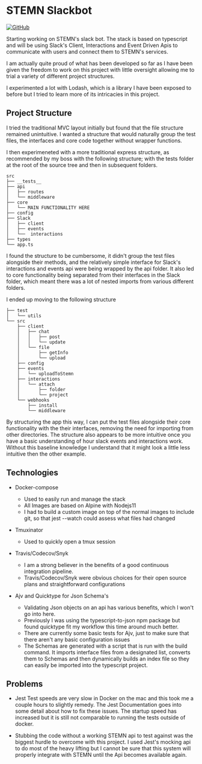 # STEMN Slackbot

[![GitHub](https://cdn2.iconfinder.com/data/icons/social-icons-circular-color/512/github-128.png)](https://github.com/stemn/stemn-slackbot)

Starting working on STEMN's slack bot. The stack is based on typescript and will be using Slack's Client, Interactions and Event Driven Apis to communicate with users and connect them to STEMN's services.

I am actually quite proud of what has been developed so far as I have been given the freedom to work on this project with little oversight allowing me to trial a variety of different project structures.

I experimented a lot with Lodash, which is a library I have been exposed to before but I tried to learn more of its intricacies in this project.

## Project Structure
I tried the traditional MVC layout initially but found that the file structure remained unintuitive. I wanted a structure that would naturally group the test files, the interfaces and core code together without wrapper functions.

I then experimeneted with a more traditional express structure, as recommended by my boss with the following structure; with the tests folder at the root of the source tree and then in subsequent folders.

```
src
├── __tests__
├── api
│   ├── routes
│   └── middleware
├── core
│   └── MAIN FUNCTIONALITY HERE
├── config
├── Slack
│   ├── client
│   ├── events
│   └──  interactions
├── types
└── app.ts
```

I found the structure to be cumbersome, it didn't group the test files alongside their methods, and the relatively simple interface for Slack's interactions and events api were being wrapped by the api folder. It also led to core functionality being separated from their interfaces in the Slack folder, which meant there was a lot of nested imports from various different folders.

I ended up moving to the following structure

```
├── test
│   └── utils
└── src
    ├── client
    │   ├── chat
    │   │   ├── post
    │   │   └── update
    │   └── file
    │       ├── getInfo
    │       └── upload
    ├── config
    ├── events
    │   └── uploadToStemn
    ├── interactions
    │   └── attach
    │       ├── folder
    │       └── project
    └── webhooks
        ├── install
        └── middleware
```

By structuring the app this way, I can put the test files alongside their core functionality with the their interfaces, removing the need for importing from other directories. The structure also appears to be more intuitive once you have a basic understanding of hour slack events and interactions work. Without this baseline knowledge I understand that it might look a little less intuitive then the other example.

## Technologies

- Docker-compose
  - Used to easily run and manage the stack
  - All Images are based on Alpine with Nodejs11
  - I had to build a custom image on top of the normal images to include git, so that jest --watch could assess what files had changed

- Tmuxinator
  - Used to quickly open a tmux session

- Travis/Codecov/Snyk
  - I am a strong believer in the benefits of a good continuous integration pipeline.
  - Travis/Codecov/Snyk were obvious choices for their open source plans and straightforward configurations

- Ajv and Quicktype for Json Schema's
  - Validating Json objects on an api has various benefits, which I won't go into here.
  - Previously I was using the typescript-to-json npm package but found quicktype fit my workflow this time around much better.
  - There are currently some basic tests for Ajv, just to make sure that there aren't any basic configuration issues
  - The Schemas are generated with a script that is run with the build command. It imports interface files from a designated list, converts them to Schemas and then dynamically builds an index file so they can easily be imported into the typescript project.

## Problems
- Jest Test speeds are very slow in Docker on the mac and this took me a couple hours to slightly remedy. The Jest Documentation goes into some detail about how to fix these issues. The startup speed has increased but it is still not comparable to running the tests outside of docker.

- Stubbing the code without a working STEMN api to test against was the biggest hurdle to overcome with this project. I used Jest's mocking api to do most of the heavy lifting but I cannot be sure that this system will properly integrate with STEMN until the Api becomes available again.
